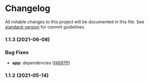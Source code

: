 # Changelog

All notable changes to this project will be documented in this file. See [standard-version](https://github.com/conventional-changelog/standard-version) for commit guidelines.

### 1.1.3 (2021-06-08)


### Bug Fixes

* **app:** dependencies ([f4697ff](https://github.com/dreamnettech/monorepo/commit/f4697ff35b9e31c581fc4721816b83a6ac19ad48))

### 1.1.2 (2021-05-14)

